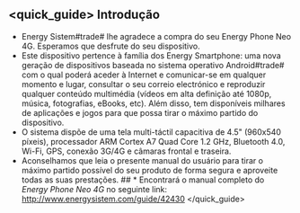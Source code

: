 ## <quick_guide> Introdução

* Energy Sistem#trade#  lhe agradece a compra do seu Energy Phone Neo 4G. Esperamos que desfrute do seu dispositivo.
* Este dispositivo pertence à família dos Energy Smartphone: uma nova geração de dispositivos baseada no sistema operativo Android#trade# com o qual poderá aceder à Internet e comunicar-se em qualquer momento e lugar, consultar o seu correio electrónico e reproduzir qualquer conteúdo multimédia (vídeos em alta definição até 1080p, música, fotografias, eBooks, etc).
 Além disso, tem disponíveis milhares de aplicações e jogos para que possa tirar o máximo partido do dispositivo.
* O sistema dispõe de uma tela multi-táctil capacitiva de 4.5" (960x540 píxeis), processador ARM Cortex A7 Quad Core 1.2 GHz, Bluetooth 4.0, Wi-Fi, GPS, conexão 3G/4G e câmaras frontal e traseira.
* Aconselhamos que leia o presente manual do usuário para tirar o máximo partido possível do seu produto de forma segura e aproveite todas as suas prestações. ## <unique> * Encontrará o manual completo do 
*Energy Phone Neo 4G* no seguinte link:  http://www.energysistem.com/guide/42430 </unique> </quick_guide>
